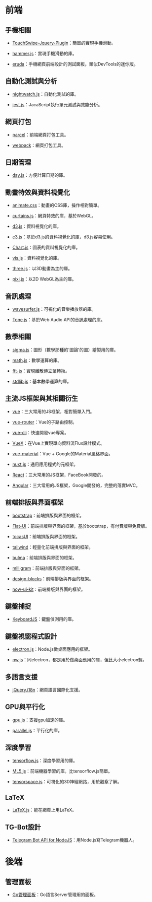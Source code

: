 # 前端
## 手機相關
* [TouchSwipe-Jquery-Plugin](https://github.com/mattbryson/TouchSwipe-Jquery-Plugin)：簡單的實現手機滑動。

* [hammer.js](https://github.com/hammerjs/hammer.js/tree/master/)：實現手機滑動的庫。

* [eruda](https://github.com/liriliri/eruda/blob/master/doc/README_CN.md)：手機網頁前端設計的測試面板，類似DevTools的迷你版。

## 自動化測試與分析
* [nightwatch.js](https://github.com/nightwatchjs/nightwatch)：自動化測試的庫。

* [jest.js](https://github.com/facebook/jest)：JacaScript執行單元測試與效能分析。

## 網頁打包
* [parcel](https://github.com/parcel-bundler/parcel)：前端網頁打包工具。

* [webpack](https://github.com/webpack/webpack)：網頁打包工具。

## 日期管理
* [day.js](https://github.com/iamkun/dayjs)：方便計算日期的庫。

## 動畫特效與資料視覺化
* [animate.css](https://github.com/daneden/animate.css/)：動畫的CSS庫，操作相對簡單。

* [curtains.js](https://github.com/martinlaxenaire/curtainsjs)：網頁特效的庫，基於WebGL。

* [d3.js](https://github.com/d3/d3)：資料視覺化的庫。

* [c3.js](https://github.com/c3js/c3)：基於d3.js的資料視覺化的庫，d3.js容易使用。

* [Chart.js](https://github.com/chartjs/Chart.js)：圖表的資料視覺化的庫。

* [vis.js](https://github.com/visjs)：資料視覺化的庫。

* [three.js](https://github.com/mrdoob/three.js)：以3D動畫為主的庫。

* [pixi.js](https://github.com/pixijs/pixi.js)：以2D WebGL為主的庫。

## 音訊處理
* [wavesurfer.js](https://github.com/katspaugh/wavesurfer.js)：可視化的音樂播放器的庫。

* [Tone.js](https://github.com/Tonejs/Tone.js/)：基於Web Audio API的音訊處理的庫。

## 數學相關
* [sigma.js](https://github.com/jacomyal/sigma.js)：圖形（數學那種的'圖論'的圖）繪製用的庫。

* [math.js](https://github.com/josdejong/mathjs)：數學運算的庫。

* [fft-js](https://www.npmjs.com/package/fft-js)：實現離散傅立葉轉換。

* [stdlib.js](https://github.com/stdlib-js/stdlib)：基本數學運算的庫。

## 主流JS框架與其相關衍生
* [vue](https://github.com/vuejs/vue)：三大常用的JS框架，相對簡單入門。

* [vue-router](https://github.com/vuejs/vue-router)：Vue的子路由控制。

* [vue-cli](https://github.com/vuejs/vue-cli)：快速開發vue專案。

* [VueX](https://github.com/vuejs/vuex)：在Vue上實現單向資料流Flux設計模式。

* [vue-material](https://github.com/vuematerial/vue-material)：Vue + Google的Material風格界面。

* [nuxt.js](https://github.com/nuxt/nuxt.js)：通用應用程式的元框架。

* [React](https://github.com/facebook/react)：三大常用的JS框架，FaceBook開發的。

* [Angular](https://github.com/angular)：三大常用的JS框架，Google開發的，完整的落實MVC。

## 前端排版與界面框架
* [bootstrap](https://github.com/twbs/bootstrap)：前端排版與界面的框架。

* [Flat-UI](https://github.com/designmodo/Flat-UI)：前端排版與界面的框架，基於bootstrap，有付費版與免費版。

* [tocasUI](https://github.com/teacat/tocas)：前端排版與界面的框架。

* [tailwind](https://github.com/tailwindcss/tailwindcss)：輕量化前端排版與界面的框架。

* [bulma](https://github.com/jgthms/bulma)：前端排版與界面的框架。

* [milligram](https://github.com/milligram/milligram)：前端排版與界面的框架。

* [design-blocks](https://github.com/froala/design-blocks)：前端排版與界面的框架。

* [now-ui-kit](https://github.com/creativetimofficial/now-ui-kit)：前端排版與界面的框架。

## 鍵盤捕捉
* [KeyboardJS](https://github.com/RobertWHurst/KeyboardJS)：鍵盤偵測用的庫。

## 鍵盤視窗程式設計
* [electron.js](https://github.com/electron/electron)：Node.js做桌面應用的框架。

* [nw.js](https://github.com/nwjs/nw.js/)：同electron，都是用於做桌面應用的庫，但比大小electron輕。

## 多語言支援
* [jQuery.i18n](https://github.com/wikimedia/jquery.i18n)：網頁語言國際化支援。

## GPU與平行化
* [gpu.js](https://github.com/gpujs/gpu.js)：支援gpu加速的庫。

* [parallel.js](https://github.com/parallel-js/parallel.js)：平行化的庫。

## 深度學習
* [tensorflow.js](https://github.com/tensorflow/tfjs)：深度學習用的庫。

* [ML5.js](https://github.com/ml5js)：前端機器學習的庫，比tensorflow.js簡單。

* [tensorspace.js](https://github.com/tensorspace-team/tensorspace)：可視化的3D神經網路，用於觀察了解。

## LaTeX
* [LaTeX.js](https://github.com/michael-brade/LaTeX.js)：能在網頁上用LaTeX。

## TG-Bot設計
* [Telegram Bot API for NodeJS](https://github.com/yagop/node-telegram-bot-api)：用Node.js寫Telegram機器人。

# 後端
## 管理面板
* [Go管理面板](https://github.com/GoAdminGroup/go-admin)：Go語言Server管理用的面板。
